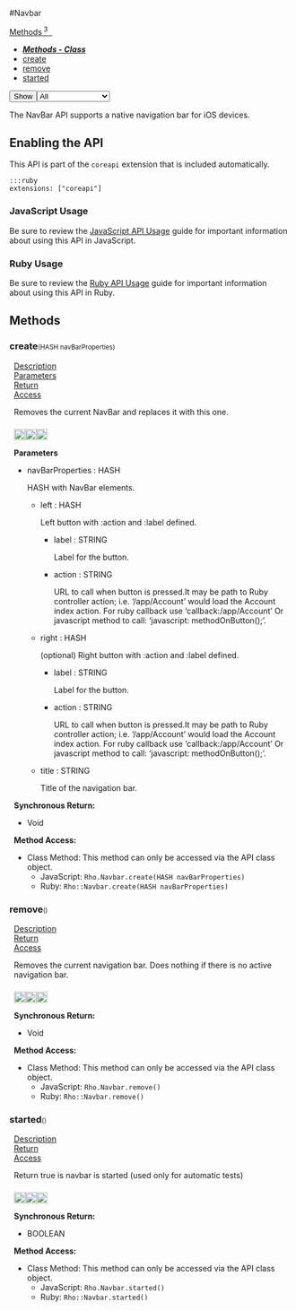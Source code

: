 #Navbar
<div class="btn-group"><a href="#Methods" class="btn"><i class="icon-cog"></i> Methods<sup>&nbsp;3</sub></a><a class="btn dropdown-toggle" data-toggle="dropdown" data-target="#" href="#Methods" >  <span class="caret"></span>&nbsp;</a><ul class="dropdown-menu" style="max-height: 500px;overflow: auto;"><li class="disabled"><a tabindex="-1" href="#"><b><i>Methods - Class</i></b></a><li><a href="#mcreate" data-target="cMethodcreate" class="autouncollapse">create</a></li><li><a href="#mremove" data-target="cMethodremove" class="autouncollapse">remove</a></li><li><a href="#mstarted" data-target="cMethodstarted" class="autouncollapse">started</a></li></li></ul></div><div class="btn-group pull-right"><button class="btn dropdown-toggle" id="apiFilterBtn" data-toggle="dropdown" href="#" title="Filter Properties and Methods"><i class="icon-filter "></i>Show</button><select id="apiFilter" class="dropdown-menu apiFilter"><option value="all">All</option><option value="js">JavaScript</option><option value="ruby">Ruby</option><option value="android">Android</option><option value="ios">iOS</option><option value="wm">Windows Mobile</option><option value="wp8">Windows Phone 8</option><option value="w32">Windows Desktop</option><option value="msi">MSI Only</option></select></div><div  id="apibody" style="overflow:auto;padding-right: 5px;">
<p>The NavBar API supports a native navigation bar for iOS devices.</p>
<h2>Enabling the API</h2>

<p>This API is part of the <code>coreapi</code> extension that is included automatically.</p>

<pre><code>:::ruby
extensions: ["coreapi"]
</code></pre>

<h3>JavaScript Usage</h3>

<p>Be sure to review the <a href="/guide/api_js">JavaScript API Usage</a> guide for important information about using this API in JavaScript.</p>

<h3>Ruby Usage</h3>

<p>Be sure to review the <a href="/guide/api_ruby">Ruby API Usage</a> guide for important information about using this API in Ruby.</p>


<a name='Methods'></a>
<h2><i class='icon-cog'></i>Methods</h2>

<div class="accordion" id="accordion"><a name ='mcreate'/><div class=' method  js ruby ios' id='mcreate'><h3><strong  >create</strong><span style='font-size:.7em;font-weight:normal;'>(<span class="text-info">HASH</span> navBarProperties)</span></h3><ul class="nav nav-tabs" style="padding-left:8px"><li class='active'><a href="#mcreate1" data-toggle="tab">Description</a></li><li ><a href="#mcreate2" data-toggle="tab">Parameters</a></li><li ><a href="#mcreate4" data-toggle="tab">Return</a></li><li ><a href="#mcreate6" data-toggle="tab">Access</a></li></ul><div class='tab-content' style='padding-left:8px' id='tc-create'><div class="tab-pane fade active in" id="mcreate1"><p>Removes the current NavBar and replaces it with this one.</p>
<p><div><p><img src="/img/js.png" style="width: 20px;padding-top: 8px" rel="tooltip" title="JavaScript"><img src="/img/ruby.png" style="width: 20px;padding-top: 8px" rel="tooltip" title="Ruby"><img src="/img/ios.png" style="width: 20px;padding-top: 8px" rel="tooltip" title="iphone, ipod touch, ipad"></p></div></p></div><div class="tab-pane fade" id="mcreate2"><div><p><strong>Parameters</strong></p><ul><li>navBarProperties : <span class='text-info'>HASH</span><p><p>HASH with NavBar elements.</p>
 </p></li><ul><li>left : <span class='text-info'>HASH</span><p><p>Left button with :action and :label defined.</p>
 </p></li><ul><li>label : <span class='text-info'>STRING</span><p><p>Label for the button.</p>
 </p></li><li>action : <span class='text-info'>STRING</span><p><p>URL to call when button is pressed.It may be path to Ruby controller action; i.e. &lsquo;/app/Account&rsquo; would load the Account index action. For ruby callback use &lsquo;callback:/app/Account&rsquo; Or javascript method to call: &lsquo;javascript: methodOnButton();&rsquo;.</p>
 </p></li></ul><li>right : <span class='text-info'>HASH</span><p><p>(optional) Right button with :action and :label defined.</p>
 </p></li><ul><li>label : <span class='text-info'>STRING</span><p><p>Label for the button.</p>
 </p></li><li>action : <span class='text-info'>STRING</span><p><p>URL to call when button is pressed.It may be path to Ruby controller action; i.e. &lsquo;/app/Account&rsquo; would load the Account index action. For ruby callback use &lsquo;callback:/app/Account&rsquo; Or javascript method to call: &lsquo;javascript: methodOnButton();&rsquo;.</p>
 </p></li></ul><li>title : <span class='text-info'>STRING</span><p><p>Title of the navigation bar.</p>
 </p></li></ul></ul></div></div><div class="tab-pane fade" id="mcreate3"></div><div class="tab-pane fade" id="mcreate4"><div><p><strong>Synchronous Return:</strong></p><ul><li>Void</li></ul></div></div><div class="tab-pane fade" id="mcreate6"><div><p><strong>Method Access:</strong></p><ul><li><i class="icon-book"></i>Class Method: This method can only be accessed via the API class object. <ul><li>JavaScript: <code>Rho.Navbar.create(<span class="text-info">HASH</span> navBarProperties)</code> </li><li>Ruby: <code>Rho::Navbar.create(<span class="text-info">HASH</span> navBarProperties)</code></li></ul></li></ul></div></div></div>  </div><a name ='mremove'/><div class=' method  js ruby ios' id='mremove'><h3><strong  >remove</strong><span style='font-size:.7em;font-weight:normal;'>()</span></h3><ul class="nav nav-tabs" style="padding-left:8px"><li class='active'><a href="#mremove1" data-toggle="tab">Description</a></li><li ><a href="#mremove4" data-toggle="tab">Return</a></li><li ><a href="#mremove6" data-toggle="tab">Access</a></li></ul><div class='tab-content' style='padding-left:8px' id='tc-remove'><div class="tab-pane fade active in" id="mremove1"><p>Removes the current navigation bar. Does nothing if there is no active navigation bar.</p>
<p><div><p><img src="/img/js.png" style="width: 20px;padding-top: 8px" rel="tooltip" title="JavaScript"><img src="/img/ruby.png" style="width: 20px;padding-top: 8px" rel="tooltip" title="Ruby"><img src="/img/ios.png" style="width: 20px;padding-top: 8px" rel="tooltip" title="iphone, ipod touch, ipad"></p></div></p></div><div class="tab-pane fade" id="mremove2"></div><div class="tab-pane fade" id="mremove3"></div><div class="tab-pane fade" id="mremove4"><div><p><strong>Synchronous Return:</strong></p><ul><li>Void</li></ul></div></div><div class="tab-pane fade" id="mremove6"><div><p><strong>Method Access:</strong></p><ul><li><i class="icon-book"></i>Class Method: This method can only be accessed via the API class object. <ul><li>JavaScript: <code>Rho.Navbar.remove()</code> </li><li>Ruby: <code>Rho::Navbar.remove()</code></li></ul></li></ul></div></div></div>  </div><a name ='mstarted'/><div class=' method  js ruby ios' id='mstarted'><h3><strong  >started</strong><span style='font-size:.7em;font-weight:normal;'>()</span></h3><ul class="nav nav-tabs" style="padding-left:8px"><li class='active'><a href="#mstarted1" data-toggle="tab">Description</a></li><li ><a href="#mstarted4" data-toggle="tab">Return</a></li><li ><a href="#mstarted6" data-toggle="tab">Access</a></li></ul><div class='tab-content' style='padding-left:8px' id='tc-started'><div class="tab-pane fade active in" id="mstarted1"><p>Return true is navbar is started (used only for automatic tests)</p>
<p><div><p><img src="/img/js.png" style="width: 20px;padding-top: 8px" rel="tooltip" title="JavaScript"><img src="/img/ruby.png" style="width: 20px;padding-top: 8px" rel="tooltip" title="Ruby"><img src="/img/ios.png" style="width: 20px;padding-top: 8px" rel="tooltip" title="iphone, ipod touch, ipad"></p></div></p></div><div class="tab-pane fade" id="mstarted2"></div><div class="tab-pane fade" id="mstarted3"></div><div class="tab-pane fade" id="mstarted4"><div><p><strong>Synchronous Return:</strong></p><ul><li>BOOLEAN</li></ul></div></div><div class="tab-pane fade" id="mstarted6"><div><p><strong>Method Access:</strong></p><ul><li><i class="icon-book"></i>Class Method: This method can only be accessed via the API class object. <ul><li>JavaScript: <code>Rho.Navbar.started()</code> </li><li>Ruby: <code>Rho::Navbar.started()</code></li></ul></li></ul></div></div></div>  </div></div></div>